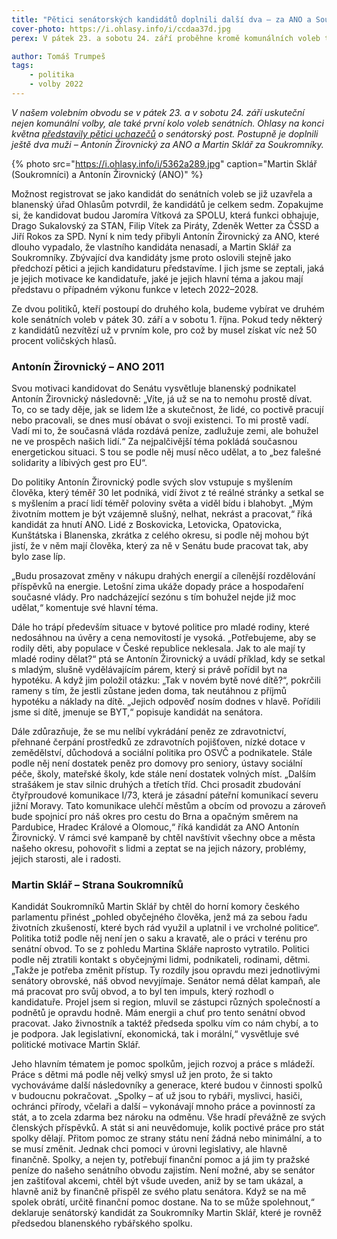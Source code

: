 ```yaml
---
title: "Pětici senátorských kandidátů doplnili další dva – za ANO a Soukromníky"
cover-photo: https://i.ohlasy.info/i/ccdaa37d.jpg
perex: V pátek 23. a sobotu 24. září proběhne kromě komunálních voleb také první kolo voleb senátních. Pětici uchazečů jsme již představili, teď doplňujeme ještě dva nové kandidáty.

author: Tomáš Trumpeš
tags:
    - politika
    - volby 2022
---
```


*V našem volebním obvodu se v pátek 23. a v sobotu 24. září uskuteční nejen komunální volby, ale také první kolo voleb senátních. Ohlasy na konci května [představily pětici uchazečů](https://ohlasy.info/clanky/2022/06/senatori.html) o senátorský post. Postupně je doplnili ještě dva muži – Antonín Žirovnický za ANO a Martin Sklář za Soukromníky.*

{% photo src="https://i.ohlasy.info/i/5362a289.jpg" caption="Martin Sklář (Soukromníci) a Antonín Žirovnický (ANO)" %}

Možnost registrovat se jako kandidát do senátních voleb se již uzavřela a blanenský úřad Ohlasům potvrdil, že kandidátů je celkem sedm. Zopakujme si, že kandidovat budou Jaromíra Vítková za SPOLU, která funkci obhajuje, Drago Sukalovský za STAN, Filip Vítek za Piráty, Zdeněk Wetter za ČSSD a Jiří Rokos za SPD. Nyní k nim tedy přibyli Antonín Žirovnický za ANO, které dlouho vypadalo, že vlastního kandidáta nenasadí, a Martin Sklář za Soukromníky. Zbývající dva kandidáty jsme proto oslovili stejně jako předchozí pětici a jejich kandidaturu představíme. I jich jsme se zeptali, jaká je jejich motivace ke kandidatuře, jaké je jejich hlavní téma a jakou mají představu o případném výkonu funkce v letech 2022–2028.

Ze dvou politiků, kteří postoupí do druhého kola, budeme vybírat ve druhém kole senátních voleb v pátek 30. září a v sobotu 1. října. Pokud tedy některý z kandidátů nezvítězí už v prvním kole, pro což by musel získat víc než 50 procent voličských hlasů. 

### Antonín Žirovnický – ANO 2011

Svou motivaci kandidovat do Senátu vysvětluje blanenský podnikatel Antonín Žirovnický následovně: „Víte, já už se na to nemohu prostě dívat. To, co se tady děje, jak se lidem lže a skutečnost, že lidé, co poctivě pracují nebo pracovali, se dnes musí obávat o svoji existenci. To mi prostě vadí. Vadí mi to, že současná vláda rozdává peníze, zadlužuje zemi, ale bohužel ne ve prospěch našich lidí.“ Za nejpalčivější téma pokládá současnou energetickou situaci. S tou se podle něj musí něco udělat, a to „bez falešné solidarity a líbivých gest pro EU“. 

Do politiky Antonín Žirovnický podle svých slov vstupuje s myšlením člověka, který téměř 30 let podniká, vidí život z té reálné stránky a setkal se s myšlením a prací lidí téměř poloviny světa a viděl bídu i blahobyt. „Mým životním mottem je být vzájemně slušný, nelhat, nekrást a pracovat,“ říká kandidát za hnutí ANO. Lidé z Boskovicka, Letovicka, Opatovicka, Kunštátska i Blanenska, zkrátka z celého okresu, si podle něj mohou být jistí, že v něm mají člověka, který za ně v Senátu bude pracovat tak, aby bylo zase líp. 

„Budu prosazovat změny v nákupu drahých energií a cílenější rozdělování příspěvků na energie. Letošní zima ukáže dopady práce a hospodaření současné vlády. Pro nadcházející sezónu s tím bohužel nejde již moc udělat,“ komentuje své hlavní téma.

Dále ho trápí především situace v bytové politice pro mladé rodiny, které nedosáhnou na úvěry a cena nemovitostí je vysoká. „Potřebujeme, aby se rodily děti, aby populace v České republice neklesala. Jak to ale mají ty mladé rodiny dělat?“ ptá se Antonín Žirovnický a uvádí příklad, kdy se setkal s mladým, slušně vydělávajícím párem, který si právě pořídil byt na hypotéku. A když jim položil otázku: „Tak v novém bytě nové dítě?“, pokrčili rameny s tím, že jestli zůstane jeden doma, tak neutáhnou z příjmů hypotéku a náklady na dítě. „Jejich odpověď nosím dodnes v hlavě. Pořídili jsme si dítě, jmenuje se BYT,“ popisuje kandidát na senátora.

Dále zdůrazňuje, že se mu nelíbí vykrádání peněz ze zdravotnictví, přehnané čerpání prostředků ze zdravotních pojišťoven, nízké dotace v zemědělství, důchodová a sociální politika pro OSVČ a podnikatele. Stále podle něj není dostatek peněz pro domovy pro seniory, ústavy sociální péče, školy, mateřské školy, kde stále není dostatek volných míst. „Dalším strašákem je stav silnic druhých a třetích tříd. Chci prosadit zbudování čtyřproudové komunikace I/73, která je zásadní páteřní komunikací severu jižní Moravy. Tato komunikace ulehčí městům a obcím od provozu a zároveň bude spojnicí pro náš okres pro cestu do Brna a opačným směrem na Pardubice, Hradec Králové a Olomouc,“ říká kandidát za ANO Antonín Žirovnický. V rámci své kampaně by chtěl navštívit všechny obce a města našeho okresu, pohovořit s lidmi a zeptat se na jejich názory, problémy, jejich starosti, ale i radosti.

### Martin Sklář – Strana Soukromníků

Kandidát Soukromníků Martin Sklář by chtěl do horní komory českého parlamentu přinést „pohled obyčejného člověka, jenž má za sebou řadu životních zkušeností, které bych rád využil a uplatnil i ve vrcholné politice“. Politika totiž podle něj není jen o saku a kravatě, ale o práci v terénu pro senátní obvod. To se z pohledu Martina Skláře naprosto vytratilo. Politici podle něj ztratili kontakt s obyčejnými lidmi, podnikateli, rodinami, dětmi. „Takže je potřeba změnit přístup. Ty rozdíly jsou opravdu mezi jednotlivými senátory obrovské, náš obvod nevyjímaje. Senátor nemá dělat kampaň, ale má pracovat pro svůj obvod, a to byl ten impuls, který rozhodl o kandidatuře. Projel jsem si region, mluvil se zástupci různých společností a podnětů je opravdu hodně. Mám energii a chuť pro tento senátní obvod pracovat. Jako živnostník a taktéž předseda spolku vím co nám chybí, a to je podpora. Jak legislativní, ekonomická, tak i morální,“ vysvětluje své politické motivace Martin Sklář.

Jeho hlavním tématem je pomoc spolkům, jejich rozvoj a práce s mládeží. Práce s dětmi má podle něj velký smysl už jen proto, že si takto vychováváme další následovníky a generace, které budou v činnosti spolků v budoucnu pokračovat. „Spolky – ať už jsou to rybáři, myslivci, hasiči, ochránci přírody, včelaři a další – vykonávají mnoho práce a povinností za stát, a to zcela zdarma bez nároku na odměnu. Vše hradí převážně ze svých členských příspěvků. A stát si ani neuvědomuje, kolik poctivé práce pro stát spolky dělají. Přitom pomoc ze strany státu není žádná nebo minimální, a to se musí změnit. Jednak chci pomoci v úrovni legislativy, ale hlavně finančně. Spolky, a nejen ty, potřebují finanční pomoc a já jim ty pražské peníze do našeho senátního obvodu zajistím. Není možné, aby se senátor jen zaštiťoval akcemi, chtěl být všude uveden, aniž by se tam ukázal, a hlavně aniž by finančně přispěl ze svého platu senátora. Když se na mě spolek obrátí, určitě finanční pomoc dostane. Na to se může spolehnout,“ deklaruje senátorský kandidát za Soukromníky Martin Sklář, které je rovněž předsedou blanenského rybářského spolku.